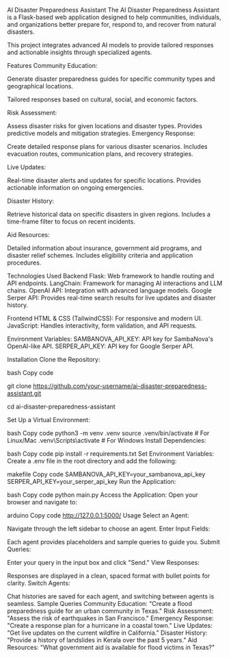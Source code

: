 AI Disaster Preparedness Assistant
The AI Disaster Preparedness Assistant is a Flask-based web application designed to help communities, individuals, and organizations better prepare for, respond to, and recover from natural disasters. 

This project integrates advanced AI models to provide tailored responses and actionable insights through specialized agents.

Features
Community Education:

Generate disaster preparedness guides for specific community types and geographical locations.

Tailored responses based on cultural, social, and economic factors.

Risk Assessment:

Assess disaster risks for given locations and disaster types.
Provides predictive models and mitigation strategies.
Emergency Response:

Create detailed response plans for various disaster scenarios.
Includes evacuation routes, communication plans, and recovery strategies.


Live Updates:

Real-time disaster alerts and updates for specific locations.
Provides actionable information on ongoing emergencies.


Disaster History:

Retrieve historical data on specific disasters in given regions.
Includes a time-frame filter to focus on recent incidents.


Aid Resources:

Detailed information about insurance, government aid programs, and disaster relief schemes.
Includes eligibility criteria and application procedures.


Technologies Used
Backend
Flask: Web framework to handle routing and API endpoints.
LangChain: Framework for managing AI interactions and LLM chains.
OpenAI API: Integration with advanced language models.
Google Serper API: Provides real-time search results for live updates and disaster history.

Frontend
HTML & CSS (TailwindCSS): For responsive and modern UI.
JavaScript: Handles interactivity, form validation, and API requests.


Environment Variables:
SAMBANOVA_API_KEY: API key for SambaNova's OpenAI-like API.
SERPER_API_KEY: API key for Google Serper API.


Installation
Clone the Repository:

bash
Copy code

git clone https://github.com/your-username/ai-disaster-preparedness-assistant.git

cd ai-disaster-preparedness-assistant


Set Up a Virtual Environment:

bash
Copy code
python3 -m venv .venv
source .venv/bin/activate   # For Linux/Mac
.venv\Scripts\activate      # For Windows
Install Dependencies:

bash
Copy code
pip install -r requirements.txt
Set Environment Variables: Create a .env file in the root directory and add the following:

makefile
Copy code
SAMBANOVA_API_KEY=your_sambanova_api_key
SERPER_API_KEY=your_serper_api_key
Run the Application:

bash
Copy code
python main.py
Access the Application: Open your browser and navigate to:

arduino
Copy code
http://127.0.0.1:5000/
Usage
Select an Agent:

Navigate through the left sidebar to choose an agent.
Enter Input Fields:

Each agent provides placeholders and sample queries to guide you.
Submit Queries:

Enter your query in the input box and click "Send."
View Responses:

Responses are displayed in a clean, spaced format with bullet points for clarity.
Switch Agents:

Chat histories are saved for each agent, and switching between agents is seamless.
Sample Queries
Community Education:
"Create a flood preparedness guide for an urban community in Texas."
Risk Assessment:
"Assess the risk of earthquakes in San Francisco."
Emergency Response:
"Create a response plan for a hurricane in a coastal town."
Live Updates:
"Get live updates on the current wildfire in California."
Disaster History:
"Provide a history of landslides in Kerala over the past 5 years."
Aid Resources:
"What government aid is available for flood victims in Texas?"
